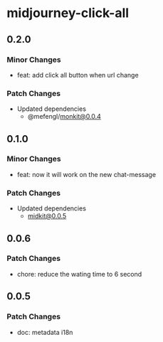 # midjourney-click-all

## 0.2.0

### Minor Changes

- feat: add click all button when url change

### Patch Changes

- Updated dependencies
  - @mefengl/monkit@0.0.4

## 0.1.0

### Minor Changes

- feat: now it will work on the new chat-message

### Patch Changes

- Updated dependencies
  - midkit@0.0.5

## 0.0.6

### Patch Changes

- chore: reduce the wating time to 6 second

## 0.0.5

### Patch Changes

- doc: metadata i18n
